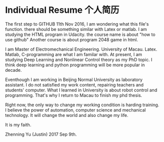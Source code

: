# Individual Resume 个人简历
The first step to GITHUB
11th Nov 2016, I am wondering what this file's function.
there should be something similar with Latex or matlab.
I am studying the HTML program in Udacity. the course name is about "how to use github"
Another course is about program 2048 game in html.

I am Master of Electromechanical Engineering. University of Macau.
Latex. Matlab, C-programming are what I am familar with.
At present, I am studying Deep Learning and Nonlinear Control theory as my PhD topic.
I think deep learning and python programming will be more popular in decade.

Eventhough I am working in Beijing Normal University as laboratory assistant.
I do not satisfied my work content, repairing teachers and students' computer.
What I learned in University is about robot control and programming.
That's why I return to Macau to finish my phd thesis.

Right now, the only way to change my working condition is harding training.
I believe the power of automation, computer science and mechanical technology. 
It will change the world and also change my life.

It is my faith.

Zhenning Yu (Justin)
2017 Sep 9th.

